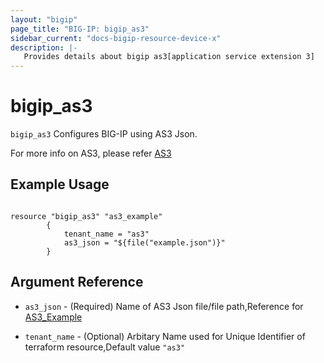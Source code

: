 ```yaml
---
layout: "bigip"
page_title: "BIG-IP: bigip_as3"
sidebar_current: "docs-bigip-resource-device-x"
description: |-
   Provides details about bigip as3[application service extension 3]
---
```


# bigip_as3

`bigip_as3` Configures BIG-IP using AS3 Json.

For more info on AS3, please refer [AS3](https://clouddocs.f5.com/products/extensions/f5-appsvcs-extension/latest/userguide/) 

## Example Usage

```hcl

resource "bigip_as3" "as3_example"
        {
            tenant_name = "as3"
            as3_json = "${file("example.json")}"
        }
```     

## Argument Reference

* `as3_json` - (Required) Name of AS3 Json file/file path,Reference for [AS3_Example](https://clouddocs.f5.com/products/extensions/f5-appsvcs-extension/latest/userguide/quick-start.html#quick-start-example-declaration)

* `tenant_name` - (Optional) Arbitary Name used for Unique Identifier of terraform resource,Default value `"as3"`

